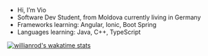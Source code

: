 -  Hi, I’m Vio
-  Software Dev Student, from Moldova currently living in Germany
-  Frameworks learning: Angular, Ionic, Boot Spring
-  Languages learning: Java, C++, TypeScript

[![willianrod's wakatime stats](https://github-readme-stats.vercel.app/api/wakatime?username=willianrod)](https://github.com/anuraghazra/github-readme-stats)
